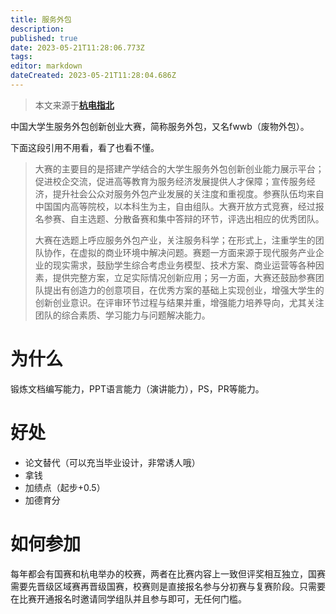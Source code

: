 ```yaml
---
title: 服务外包
description: 
published: true
date: 2023-05-21T11:28:06.773Z
tags: 
editor: markdown
dateCreated: 2023-05-21T11:28:04.686Z
---
```


> 本文来源于[**杭电指北**](https://www.yuque.com/hduer/guide)

中国大学生服务外包创新创业大赛，简称服务外包，又名fwwb（废物外包）。

下面这段引用不用看，看了也看不懂。
> 大赛的主要目的是搭建产学结合的大学生服务外包创新创业能力展示平台；促进校企交流，促进高等教育为服务经济发展提供人才保障；宣传服务经济，提升社会公众对服务外包产业发展的关注度和重视度。参赛队伍均来自中国国内高等院校，以本科生为主，自由组队。大赛开放方式竞赛，经过报名参赛、自主选题、分散备赛和集中答辩的环节，评选出相应的优秀团队。
>
> 大赛在选题上呼应服务外包产业，关注服务科学；在形式上，注重学生的团队协作，在虚拟的商业环境中解决问题。赛题一方面来源于现代服务产业企业的现实需求，鼓励学生综合考虑业务模型、技术方案、商业运营等各种因素，提供完整方案，立足实际情况创新应用；另一方面，大赛还鼓励参赛团队提出有创造力的创意项目，在优秀方案的基础上实现创业，增强大学生的创新创业意识。在评审环节过程与结果并重，增强能力培养导向，尤其关注团队的综合素质、学习能力与问题解决能力。

# 为什么

锻炼文档编写能力，PPT语言能力（演讲能力），PS，PR等能力。

# 好处

- 论文替代（可以充当毕业设计，非常诱人哦）
- 拿钱
- 加绩点（起步+0.5）
- 加德育分

# 如何参加

每年都会有国赛和杭电举办的校赛，两者在比赛内容上一致但评奖相互独立，国赛需要先晋级区域赛再晋级国赛，校赛则是直接报名参与分初赛与复赛阶段。只需要在比赛开通报名时邀请同学组队并且参与即可，无任何门槛。

